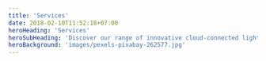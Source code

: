 ```yaml
---
title: 'Services'
date: 2018-02-10T11:52:18+07:00
heroHeading: 'Services'
heroSubHeading: 'Discover our range of innovative cloud-connected lighting services'
heroBackground: 'images/pexels-pixabay-262577.jpg'
---
```


